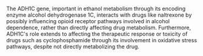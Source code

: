 The ADH1C gene, important in ethanol metabolism through its encoding enzyme alcohol dehydrogenase 1C, interacts with drugs like naltrexone by possibly influencing opioid receptor pathways involved in alcohol dependence, rather than directly affecting drug metabolism. Furthermore, ADH1C's role extends to affecting the therapeutic response or toxicity of drugs such as cyclophosphamide through its involvement in oxidative stress pathways, despite not directly metabolizing the drug.